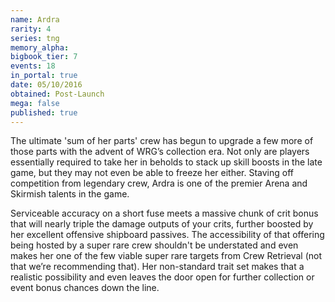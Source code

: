 ```yaml
---
name: Ardra
rarity: 4
series: tng
memory_alpha:
bigbook_tier: 7
events: 18
in_portal: true
date: 05/10/2016
obtained: Post-Launch
mega: false
published: true
---
```


The ultimate 'sum of her parts' crew has begun to upgrade a few more of those parts with the advent of WRG’s collection era. Not only are players essentially required to take her in beholds to stack up skill boosts in the late game, but they may not even be able to freeze her either. Staving off competition from legendary crew, Ardra is one of the premier Arena and Skirmish talents in the game.

Serviceable accuracy on a short fuse meets a massive chunk of crit bonus that will nearly triple the damage outputs of your crits, further boosted by her excellent offensive shipboard passives. The accessibility of that offering being hosted by a super rare crew shouldn't be understated and even makes her one of the few viable super rare targets from Crew Retrieval (not that we’re recommending that). Her non-standard trait set makes that a realistic possibility and even leaves the door open for further collection or event bonus chances down the line.
